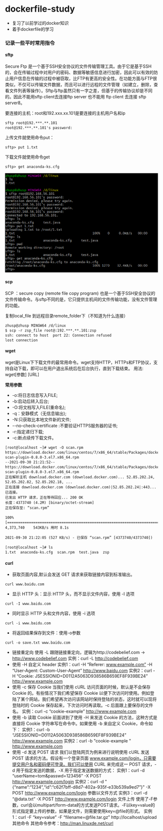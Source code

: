 # dockerfile-study

* 复习了以前学过的docker知识
* 着手dockerfile的学习

### 记录一些平时常用指令

####  sftp

Secure Ftp 是一个基于SSH安全协议的文件传输管理工具。由于它是基于SSH的，会在传输过程中对用户的密码、数据等敏感信息进行加密，因此可以有效的防止用户信息在传输的过程中被窃取，比FTP有更高的安全性。在功能方面与FTP很类似，不仅可以传输文件数据，而且可以进行远程的文件管理（如建立，删除，查看文件列表等操作）。Sftp与ftp虽然只有一字之差，但基于的传输协议却是不同的。因此不能用sftp client去连接ftp server 也不能用 ftp client 去连接 sftp server8。

要连接的主机：root和192.xxx.xx.101是要连接的主机用户名和ip

```shell
sftp root@192.***.**.101
root@192.***.**.101's password:
```

上传文件就使用命令put：

```shell
sftp> put 1.txt
```

下载文件就使用命令get

```
sftp> get anaconda-ks.cfg
```

![image-20211008150433812](README/image-20211008150433812.png)

#### scp

SCP ：secure copy (remote file copy program) 也是一个基于SSH安全协议的文件传输命令。与sftp不同的是，它只提供主机间的文件传输功能，没有文件管理的功能。

复制local_file 到远程目录remote_folder下（不知道为什么连接）

```shell
zhusp@zhusp MINGW64 /d/linux
$ scp -r zsp_file root@:192.***.**.101:zsp
ssh: connect to host  port 22: Connection refused
lost connection
```

#### wget

wget是Linux下下载文件的最常用命令。wget支持HTTP，HTTPs和FTP协议，支持自动下载，即可以在用户退出系统后在后台执行，直到下载结束。
用法: wget[参数] [URL]

**常用参数**

* -o∶将日志信息写入FILE;
* -b∶启动后转入后台;
* -O∶将文档写入FILE(重命名);
* -q︰安静模式（无信息输出);
* -N:只获取比本地文件新的文件;
* --no-check-certificate :不要验证HTTPS服务器的证书;
* -r:指定递归下载;
* -c:断点续传下载文件。

```shell
[root@localhost ~]# wget -O scan.rpm https://download.docker.com/linux/centos/7/x86_64/stable/Packages/docker-scan-plugin-0.8.0-3.el7.x86_64.rpm
--2021-09-30 21:21:52--  https://download.docker.com/linux/centos/7/x86_64/stable/Packages/docker-scan-plugin-0.8.0-3.el7.x86_64.rpm
正在解析主机 download.docker.com (download.docker.com)... 52.85.202.24, 52.85.202.82, 52.85.202.18, ...
正在连接 download.docker.com (download.docker.com)|52.85.202.24|:443... 已连接。
已发出 HTTP 请求，正在等待回应... 200 OK
长度：4373740 (4.2M) [binary/octet-stream]
正在保存至: “scan.rpm”

100%[=============================================================================>] 4,373,740    543KB/s 用时 8.1s   

2021-09-30 21:22:05 (527 KB/s) - 已保存 “scan.rpm” [4373740/4373740])

[root@localhost ~]# ls
1.txt  anaconda-ks.cfg  scan.rpm  test.java  zsp

```

#### curl

* 获取页面内容,默认会发送 GET 请求来获取链接内容到标准输出。

```shell
curl www.baidu.com
```

* 显示 HTTP 头：显示 HTTP 头，而不显示文件内容，使用 -I 选项

```shell
curl -I www.baidu.com
```

* 同时显示 HTTP 头和文件内容，使用 -i 选项

```shell
curl -i www.baidu.com
```

* 将返回结果保存到文件：使用-o参数

```shell
curl -o save.txt www.baidu.com
```

* 链接重定向
  使用 -L 跟随链接重定向，逻辑为http://codebelief.com -> http://www.codebelief.com
  实例：curl -L http://codebelief.com
* 使用 -H 自定义 header
  实例1：curl -H “Referer: www.example.com” -H “User-Agent: Custom-User-Agent” http://www.baidu.com
  实例2：curl -H “Cookie: JSESSIONID=D0112A5063D938586B659EF8F939BE24” http://www.example.com
* 使用 -c 保存 Cookie
  当我们使用 cURL 访问页面的时候，默认是不会保存 Cookie 的。有些情况下我们希望保存 Cookie 以便下次访问时使用。例如登陆了某个网站，我们希望再次访问该网站时保持登陆的状态，这时就可以现将登陆时的 Cookie 保存起来，下次访问时再读取。-c 后面跟上要保存的文件名。
  实例：curl -c “cookie-example” http://www.example.com
* 使用 -b 读取 Cookie
  前面讲到了使用 -H 来发送 Cookie 的方法，这种方式是直接将 Cookie 字符串写在命令中。如果使用 -b 来自定义 Cookie，命令如下：
  实例1：curl -b “JSESSIONID=D0112A5063D938586B659EF8F939BE24” http://www.example.com
  实例2：curl -b "cookie-example " http://www.example.com
* 使用 -d 发送 POST 请求
  我们以登陆网页为例来进行说明使用 cURL 发送 POST 请求的方法。假设有一个登录页面 www.example.com/login，只需要提交用户名和密码便可登录。我们可以使用 CURL 来完成这一 POST 请求，-d 用于指定发送的数据，-X 用于指定发送数据的方式：
  实例1：curl -d “userName=tom&passwd=123456” -X POST http://www.example.com/login
  实例2：curl -d " {“name”:“1234”,“id”:“c62f7bff-d8d7-402a-935f-e33b539a9ed7”}" -X POST http://www.example.com/login
  参数以文件方式
  实例3：curl -d “@data.txt” -X POST http://www.example.com/login
  文件上传
  使用了-F参数，curl会以multipart/form-data的方式发送POST请求。-F以key=value的形式指定要上传的参数，如果是文件，则需要使用key=@file的形式。
  实例1：curl -F “key=value” -F “filename=@file.tar.gz” http://localhost/upload
  其他命令
  其他命令参考：http://man.linuxde.net/curl
